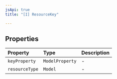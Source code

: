 ```yaml
---
jsApi: true
title: "[I] ResourceKey"

---
```

## Properties

| Property | Type | Description |
| :------ | :------ | :------ |
| `keyProperty` | `ModelProperty` | - |
| `resourceType` | `Model` | - |
